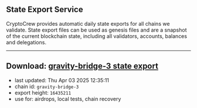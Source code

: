 ## State Export Service
CryptoCrew provides automatic daily state exports for all chains we validate. State export files can be used as genesis files and are a snapshot of the current blockchain state, including all validators, accounts, balances and delegations.

---
**Download: [gravity-bridge-3 state export](https://dl-eu2.ccvalidators.com/SERVICE/gravitybridge/gravity-bridge-3_export_16435211.json)**
---

- last updated: Thu Apr 03 2025 12:35:11
- chain id: `gravity-bridge-3`
- export height: `16435211`
- use for: airdrops, local tests, chain recovery
